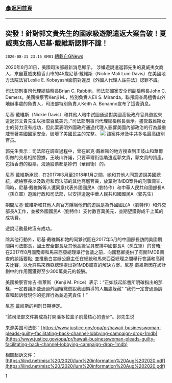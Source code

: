###  [:house:返回首頁](https://github.com/ourhimalayas/txt)
---

## 突發！針對郭文貴先生的國家級遊說遣返大案告破！夏威夷女商人尼基·戴維斯認罪不諱！
`2020-08-31 23:15 GM01` [轉載自GNews](https://gnews.org/zh-hant/327473/)

2020年8月31日，美國司法部最新消息顯示， 涉嫌遊說遣返郭先生的夏威夷女商人，來自夏威夷檀香山市的45歲尼基·戴維斯（Nickie Mali Lum Davis）在美國地方法院法官Leslie E. Kobayashi面前對違反《外國人代理人註冊法》認罪不諱。

司法部刑事司代理總檢察長Brian C. Rabbitt，司法部國家安全司副檢察長John C. Demers，美國檢察官Kenji M.，特別負責人Eli S. Miranda，聯邦調查局檀香山外地辦事處的負責人，司法部特別負責人Keith A. Bonanno宣布了這壹消息。

尼基·戴維斯（Nickie Davis）和其他人暗中試圖通過對美國高級政府官員遊說來遣返郭文貴先生以換取百萬美元，”司法部刑事司代理總檢察長表示。盡管戴維斯女士的努力沒有成功，但此案表明外國政府通過代理人影響美國內部政治的行為嚴重威脅著美國國家安全，破壞了美國民主的完整。
![](https://s3.amazonaws.com/gnews-media-offload/wp-content/uploads/2020/08/31224949/%E6%88%AA%E5%B1%8F2020-09-01-%E4%B8%8A%E5%8D%883.49.27.png)
該案件涉及中共多名最高级别官员。

郭先生表示：司法部在調查過程中，曾在尼克·戴維斯的地方搜查到王岐山和華爾街做的交易相關證據，王岐山許諾，只要華爾街協助遣返郭文貴，郭文貴的資產，包括香港的股票，海通股票都是妳們（華爾街）的。

尼基·戴維斯承認，在2017年3月至2018年1月之間，她和其他人同意遊說美國總統，總檢察長以及政府和司法部的其他高層官員，放棄對1MDB案件的刑事調查，同時，尼基·戴維斯等人還同意代表外國國民A（劉特作）和中華人民共和國部長A（孫立軍）遊說行政和司法部，以安排遣返中華人民共和國國民A（郭先生）

期間尼基·戴維斯和其他人向官方隱瞞他們的遊說是為外國國民A（劉特作）和外交部長A工作，並被外國國民A（劉特作）支付數百萬美元，並期望獲得成千上萬的成功費。

遊說活動最終沒有成功。

除其他行動外，尼基·戴維斯和她的同夥試圖在2017年5月的中國部長訪問美國期間與司法部長，國土安全部長及其他高級官員安排中國部長A（孫立軍）的會晤; 在2017年8月國務卿和馬來西亞總理舉行會議之前，向國務卿提供了有關1MDB調查的談話要點; 並推動白宮辦公廳主任在總統和馬來西亞總理之間舉行會議和高爾夫比賽，以允許馬來西亞總理提出對1MDB調查的解決方案。尼基·戴維斯因在該計劃中的作用而獲得至少300萬美元的報酬。

美國檢察官肯吉·普萊斯（Kenji M. Price）表示：“正如該起訴書所明確指出的那樣，一定要讓那些通過外國組織遊說我國領導的人無處躲藏” “我們一定會通過調查和起訴發現你的犯罪行為並追究責任！”

尼基·戴維斯的判刑日期待定。

“該司法部文件將成為打開潘多拉盒子前最核心的壹步”。郭先生说

来源美国司法部：[https://www.justice.gov/opa/pr/hawaii-businesswoman-pleads-guilty-facilitating-back-channel-lobbying-campaign-drop-1mdb](https://www.justice.gov/opa/pr/hawaii-businesswoman-pleads-guilty-facilitating-back-channel-lobbying-campaign-drop-1mdb)

相關起訴文件：[https://ilind.net/misc%20/2020/lum%20information%20Aug%202020.pdf](https://ilind.net/misc%20/2020/lum%20information%20Aug%202020.pdf)

1
